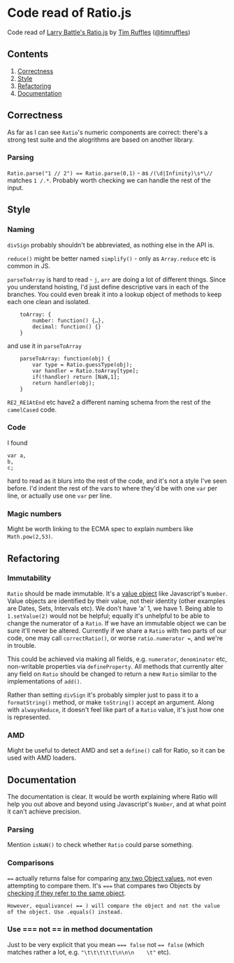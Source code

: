 # Code read of Ratio.js

<p class="author">Code read of <a href="https://github.com/LarryBattle/Ratio.js">Larry Battle's Ratio.js</a> by <a href="http://truffles.me.uk">Tim Ruffles</a> (<a href="http://twitter.com/timruffles">@timruffles</a>)</p>

## Contents

1. [Correctness](#correctness)
1. [Style](#style)
1. [Refactoring](#refactoring)
1. [Documentation](#documentation)


<a id=correctness></a>

## Correctness

As far as I can see `Ratio`'s numeric components are correct: there's a strong test suite and the alogrithms are based on another library.

### Parsing

`Ratio.parse("1 // 2") == Ratio.parse(0,1)` - as `/(\d|Infinity)\s*\//` matches `1 /.*`. Probably worth checking we can handle the rest of the input.


<a id=style></a>
## Style

### Naming

`divSign` probably shouldn't be abbreviated, as nothing else in the API is.

`reduce()` might be better named `simplify()` - only as `Array.reduce` etc is common in JS.

`parseToArray` is hard to read - `j`, `arr` are doing a lot of different things. Since you understand hoisting, I'd just define descriptive vars in each of the branches. You could even break it into a lookup object of methods to keep each one clean and isolated.

```
	toArray: {
		number: function() {…},
		decimal: function() {}
	}
```

and use it in `parseToArray`

```
	parseToArray: function(obj) {
		var type = Ratio.guessType(obj);
		var handler = Ratio.toArray[type];
		if(!handler) return [NaN,1];
		return handler(obj);
	}
```

`RE2_RE1AtEnd` etc have2 a different naming schema from the rest of the `camelCased` code.

### Code

I found

```
var a,
b,
c;
```

hard to read as it blurs into the rest of the code, and it's not a style I've seen before. I'd indent the rest of the vars to where they'd be with one `var` per line, or actually use one `var` per line.

### Magic numbers

Might be worth linking to the ECMA spec to explain numbers like `Math.pow(2,53)`.

<a id=refactoring></a>
## Refactoring

### Immutability

`Ratio` should be made immutable. It's a [value object](http://en.wikipedia.org/wiki/Value_object) like Javascript's `Number`. Value objects are identified by their value, not their identity (other examples are Dates, Sets, Intervals etc). We don't have 'a' 1, we have 1. Being able to `1.setValue(2)` would not be helpful; equally it's unhelpful to be able to change the numerator of a `Ratio`. If we have an immutable object we can be sure it'll never be altered. Currently if we share a `Ratio` with two parts of our code, one may call `correctRatio()`, or worse `ratio.numerator =`, and we're in trouble.

This could be achieved via making all fields, e.g. `numerator`, `denominator` etc, non-writable properties via `defineProperty`. All methods that currently alter any field on `Ratio` should be changed to return a new `Ratio` similar to the implementations of `add()`.

Rather than setting `divSign` it's probably simpler just to pass it to a `formatString()` method, or make `toString()` accept an argument. Along with `alwaysReduce`, it doesn't feel like part of a `Ratio` value, it's just how one is represented.

### AMD

Might be useful to detect AMD and set a `define()` call for Ratio, so it can be used with AMD loaders.


<a id=documentation></a>
## Documentation

The documentation is clear. It would be worth explaining where Ratio will help you out above and beyond using Javascript's `Number`, and at what point it can't achieve precision.

### Parsing

Mention `isNaN()` to check whether `Ratio` could parse something.

### Comparisons

`==` actually returns false for comparing [any two Object values](http://www.ecma-international.org/ecma-262/5.1/#sec-11.9.3), not even attempting to compare them. It's `===` that compares two Objects by [checking if they refer to the same object](http://www.ecma-international.org/ecma-262/5.1/#sec-11.9.6).

```
However, equalivance( == ) will compare the object and not the value of the object. Use .equals() instead.
```

### Use === not == in method documentation

Just to be very explicit that you mean `=== false` not `== false` (which matches rather a lot, e.g. `"\t\t\t\t\t\n\n\n    \t"` etc).
